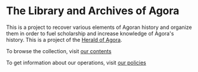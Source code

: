 # The Library and Archives of Agora

This is a project to recover various elements of Agoran history and organize them in order to fuel scholarship and increase knowledge of Agora's history. This is a project of the [Herald of Agora](http://agoranomic.org/Herald/).

To browse the collection, visit [our contents](/files/)

To get information about our operations, visit [our policies](/policies/)
